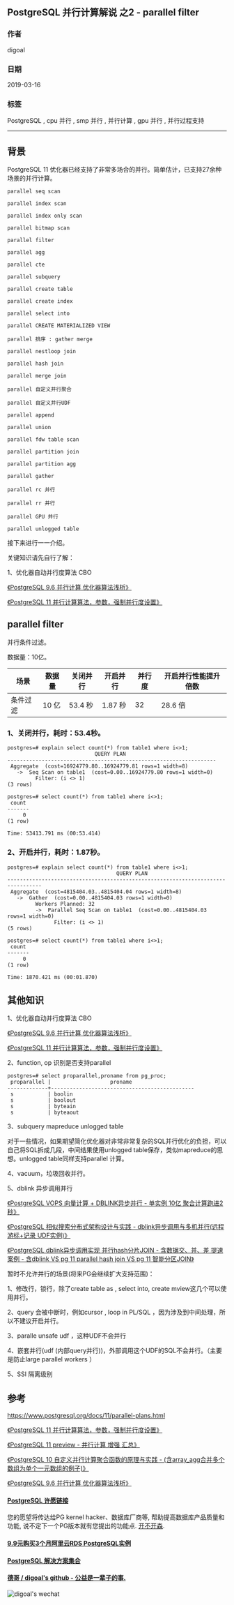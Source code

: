 ## PostgreSQL 并行计算解说 之2 - parallel filter    
                                              
### 作者                                              
digoal                                              
                                              
### 日期                                              
2019-03-16                                              
                                              
### 标签                                              
PostgreSQL , cpu 并行 , smp 并行 , 并行计算 , gpu 并行 , 并行过程支持     
                                          
----                                        
                                          
## 背景        
PostgreSQL 11 优化器已经支持了非常多场合的并行。简单估计，已支持27余种场景的并行计算。    
    
```    
parallel seq scan    
    
parallel index scan    
    
parallel index only scan    
    
parallel bitmap scan    
    
parallel filter    
    
parallel agg    
    
parallel cte    
    
parallel subquery    
    
parallel create table    
    
parallel create index    
    
parallel select into    
    
parallel CREATE MATERIALIZED VIEW    
    
parallel 排序 : gather merge     
    
parallel nestloop join    
    
parallel hash join    
    
parallel merge join    
    
parallel 自定义并行聚合    
    
parallel 自定义并行UDF    
    
parallel append    
    
parallel union    
    
parallel fdw table scan    
    
parallel partition join    
    
parallel partition agg    
    
parallel gather    
    
parallel rc 并行    
    
parallel rr 并行    
    
parallel GPU 并行    
    
parallel unlogged table     
```    
    
接下来进行一一介绍。    
    
关键知识请先自行了解：    
    
1、优化器自动并行度算法 CBO     
    
[《PostgreSQL 9.6 并行计算 优化器算法浅析》](../201608/20160816_02.md)      
    
[《PostgreSQL 11 并行计算算法，参数，强制并行度设置》](../201812/20181218_01.md)      
    
## parallel filter   
并行条件过滤。    
    
数据量：10亿。    
     
场景 | 数据量 | 关闭并行 | 开启并行 | 并行度 | 开启并行性能提升倍数  
---|---|---|---|---|---  
条件过滤 | 10 亿 | 53.4 秒 | 1.87 秒 | 32 | 28.6 倍   
    
### 1、关闭并行，耗时：53.4秒。    
    
```    
postgres=# explain select count(*) from table1 where i<>1;  
                            QUERY PLAN                               
-------------------------------------------------------------------  
 Aggregate  (cost=16924779.80..16924779.81 rows=1 width=8)  
   ->  Seq Scan on table1  (cost=0.00..16924779.80 rows=1 width=0)  
         Filter: (i <> 1)  
(3 rows)  
    
postgres=# select count(*) from table1 where i<>1;  
 count   
-------  
     0  
(1 row)  
  
Time: 53413.791 ms (00:53.414)  
```    
    
### 2、开启并行，耗时：1.87秒。    
    
```    
postgres=# explain select count(*) from table1 where i<>1;  
                                   QUERY PLAN                                      
---------------------------------------------------------------------------------  
 Aggregate  (cost=4815404.03..4815404.04 rows=1 width=8)  
   ->  Gather  (cost=0.00..4815404.03 rows=1 width=0)  
         Workers Planned: 32  
         ->  Parallel Seq Scan on table1  (cost=0.00..4815404.03 rows=1 width=0)  
               Filter: (i <> 1)  
(5 rows)   
    
postgres=# select count(*) from table1 where i<>1;  
 count   
-------  
     0  
(1 row)  
  
Time: 1870.421 ms (00:01.870)  
```    
    
## 其他知识    
    
1、优化器自动并行度算法 CBO     
    
[《PostgreSQL 9.6 并行计算 优化器算法浅析》](../201608/20160816_02.md)      
    
[《PostgreSQL 11 并行计算算法，参数，强制并行度设置》](../201812/20181218_01.md)      
    
2、function, op 识别是否支持parallel    
    
```    
postgres=# select proparallel,proname from pg_proc;    
 proparallel |                   proname                        
-------------+----------------------------------------------    
 s           | boolin    
 s           | boolout    
 s           | byteain    
 s           | byteaout    
```    
    
3、subquery mapreduce unlogged table    
    
对于一些情况，如果期望简化优化器对非常非常复杂的SQL并行优化的负担，可以自己将SQL拆成几段，中间结果使用unlogged table保存，类似mapreduce的思想。unlogged table同样支持parallel 计算。    
    
4、vacuum，垃圾回收并行。    
    
5、dblink 异步调用并行    
    
[《PostgreSQL VOPS 向量计算 + DBLINK异步并行 - 单实例 10亿 聚合计算跑进2秒》](../201802/20180210_01.md)      
    
[《PostgreSQL 相似搜索分布式架构设计与实践 - dblink异步调用与多机并行(远程 游标+记录 UDF实例)》](../201802/20180205_03.md)      
    
[《PostgreSQL dblink异步调用实现 并行hash分片JOIN - 含数据交、并、差 提速案例 - 含dblink VS pg 11 parallel hash join VS pg 11 智能分区JOIN》](../201802/20180201_02.md)      
    
暂时不允许并行的场景(将来PG会继续扩大支持范围)：    
    
1、修改行，锁行，除了create table as , select into, create mview这几个可以使用并行。    
    
2、query 会被中断时，例如cursor , loop in PL/SQL ，因为涉及到中间处理，所以不建议开启并行。     
    
3、paralle unsafe udf ，这种UDF不会并行    
    
4、嵌套并行(udf (内部query并行))，外部调用这个UDF的SQL不会并行。（主要是防止large parallel workers ）    
    
5、SSI 隔离级别    
    
## 参考    
https://www.postgresql.org/docs/11/parallel-plans.html    
    
[《PostgreSQL 11 并行计算算法，参数，强制并行度设置》](../201812/20181218_01.md)      
    
[《PostgreSQL 11 preview - 并行计算 增强 汇总》](../201805/20180519_02.md)      
    
[《PostgreSQL 10 自定义并行计算聚合函数的原理与实践 - (含array_agg合并多个数组为单个一元数组的例子)》](../201801/20180119_04.md)      
    
[《PostgreSQL 9.6 并行计算 优化器算法浅析》](../201608/20160816_02.md)      
      
  
  
  
  
  
  
  
  
  
  
  
  
  
  
  
  
  
  
  
  
  
  
  
  
  
  
  
  
  
  
  
  
  
  
  
  
  
  
  
  
  
  
  
  
  
  
  
  
  
  
  
  
  
  
  
  
  
  
  
#### [PostgreSQL 许愿链接](https://github.com/digoal/blog/issues/76 "269ac3d1c492e938c0191101c7238216")
您的愿望将传达给PG kernel hacker、数据库厂商等, 帮助提高数据库产品质量和功能, 说不定下一个PG版本就有您提出的功能点. [开不开森](https://github.com/digoal/blog/issues/76 "269ac3d1c492e938c0191101c7238216").  
  
  
#### [9.9元购买3个月阿里云RDS PostgreSQL实例](https://www.aliyun.com/database/postgresqlactivity "57258f76c37864c6e6d23383d05714ea")
  
  
#### [PostgreSQL 解决方案集合](https://yq.aliyun.com/topic/118 "40cff096e9ed7122c512b35d8561d9c8")
  
  
#### [德哥 / digoal's github - 公益是一辈子的事.](https://github.com/digoal/blog/blob/master/README.md "22709685feb7cab07d30f30387f0a9ae")
  
  
![digoal's wechat](../pic/digoal_weixin.jpg "f7ad92eeba24523fd47a6e1a0e691b59")
  
